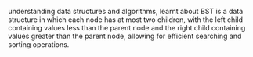 understanding data structures and algorithms, learnt about
BST is a data structure in which each node has at most two children, with the left child
 containing values less than the parent node and the 
right child containing values greater than the parent node, 
allowing for efficient searching and sorting operations.
